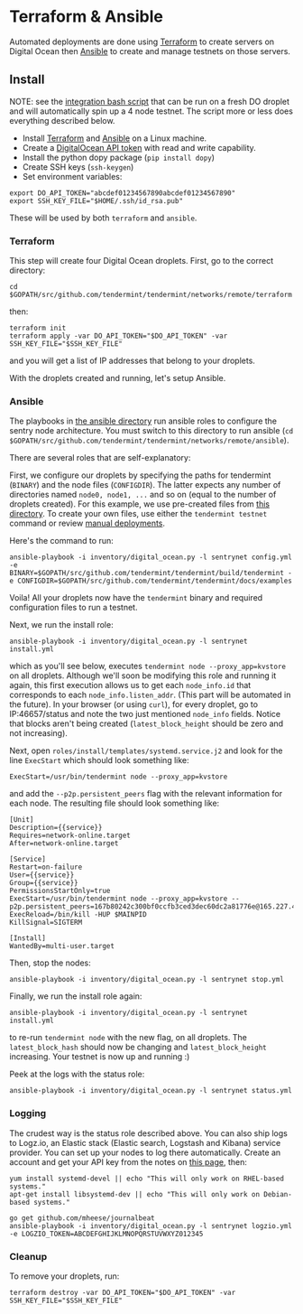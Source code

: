# Terraform & Ansible

Automated deployments are done using
[Terraform](https://www.terraform.io/) to create servers on Digital
Ocean then [Ansible](http://www.ansible.com/) to create and manage
testnets on those servers.

## Install

NOTE: see the [integration bash
script](https://github.com/tendermint/tendermint/blob/develop/networks/remote/integration.sh)
that can be run on a fresh DO droplet and will automatically spin up a 4
node testnet. The script more or less does everything described below.

-   Install [Terraform](https://www.terraform.io/downloads.html) and
    [Ansible](http://docs.ansible.com/ansible/latest/installation_guide/intro_installation.html)
    on a Linux machine.
-   Create a [DigitalOcean API
    token](https://cloud.digitalocean.com/settings/api/tokens) with read
    and write capability.
-   Install the python dopy package (`pip install dopy`)
-   Create SSH keys (`ssh-keygen`)
-   Set environment variables:

```    
export DO_API_TOKEN="abcdef01234567890abcdef01234567890"
export SSH_KEY_FILE="$HOME/.ssh/id_rsa.pub"
```

These will be used by both `terraform` and `ansible`.

### Terraform

This step will create four Digital Ocean droplets. First, go to the
correct directory:

    cd $GOPATH/src/github.com/tendermint/tendermint/networks/remote/terraform

then:

    terraform init
    terraform apply -var DO_API_TOKEN="$DO_API_TOKEN" -var SSH_KEY_FILE="$SSH_KEY_FILE"

and you will get a list of IP addresses that belong to your droplets.

With the droplets created and running, let's setup Ansible.

### Ansible

The playbooks in [the ansible
directory](https://github.com/tendermint/tendermint/tree/master/networks/remote/ansible)
run ansible roles to configure the sentry node architecture. You must
switch to this directory to run ansible
(`cd $GOPATH/src/github.com/tendermint/tendermint/networks/remote/ansible`).

There are several roles that are self-explanatory:

First, we configure our droplets by specifying the paths for tendermint
(`BINARY`) and the node files (`CONFIGDIR`). The latter expects any
number of directories named `node0, node1, ...` and so on (equal to the
number of droplets created). For this example, we use pre-created files
from [this
directory](https://github.com/tendermint/tendermint/tree/master/docs/examples).
To create your own files, use either the `tendermint testnet` command or
review [manual deployments](./deploy-testnets.md).

Here's the command to run:

    ansible-playbook -i inventory/digital_ocean.py -l sentrynet config.yml -e BINARY=$GOPATH/src/github.com/tendermint/tendermint/build/tendermint -e CONFIGDIR=$GOPATH/src/github.com/tendermint/tendermint/docs/examples

Voila! All your droplets now have the `tendermint` binary and required
configuration files to run a testnet.

Next, we run the install role:

    ansible-playbook -i inventory/digital_ocean.py -l sentrynet install.yml

which as you'll see below, executes
`tendermint node --proxy_app=kvstore` on all droplets. Although we'll
soon be modifying this role and running it again, this first execution
allows us to get each `node_info.id` that corresponds to each
`node_info.listen_addr`. (This part will be automated in the future). In
your browser (or using `curl`), for every droplet, go to IP:46657/status
and note the two just mentioned `node_info` fields. Notice that blocks
aren't being created (`latest_block_height` should be zero and not
increasing).

Next, open `roles/install/templates/systemd.service.j2` and look for the
line `ExecStart` which should look something like:

    ExecStart=/usr/bin/tendermint node --proxy_app=kvstore

and add the `--p2p.persistent_peers` flag with the relevant information
for each node. The resulting file should look something like:

    [Unit]
    Description={{service}}
    Requires=network-online.target
    After=network-online.target

    [Service]
    Restart=on-failure
    User={{service}}
    Group={{service}}
    PermissionsStartOnly=true
    ExecStart=/usr/bin/tendermint node --proxy_app=kvstore --p2p.persistent_peers=167b80242c300bf0ccfb3ced3dec60dc2a81776e@165.227.41.206:46656,3c7a5920811550c04bf7a0b2f1e02ab52317b5e6@165.227.43.146:46656,303a1a4312c30525c99ba66522dd81cca56a361a@159.89.115.32:46656,b686c2a7f4b1b46dca96af3a0f31a6a7beae0be4@159.89.119.125:46656
    ExecReload=/bin/kill -HUP $MAINPID
    KillSignal=SIGTERM

    [Install]
    WantedBy=multi-user.target

Then, stop the nodes:

    ansible-playbook -i inventory/digital_ocean.py -l sentrynet stop.yml

Finally, we run the install role again:

    ansible-playbook -i inventory/digital_ocean.py -l sentrynet install.yml

to re-run `tendermint node` with the new flag, on all droplets. The
`latest_block_hash` should now be changing and `latest_block_height`
increasing. Your testnet is now up and running :)

Peek at the logs with the status role:

    ansible-playbook -i inventory/digital_ocean.py -l sentrynet status.yml

### Logging

The crudest way is the status role described above. You can also ship
logs to Logz.io, an Elastic stack (Elastic search, Logstash and Kibana)
service provider. You can set up your nodes to log there automatically.
Create an account and get your API key from the notes on [this
page](https://app.logz.io/#/dashboard/data-sources/Filebeat), then:

    yum install systemd-devel || echo "This will only work on RHEL-based systems."
    apt-get install libsystemd-dev || echo "This will only work on Debian-based systems."

    go get github.com/mheese/journalbeat
    ansible-playbook -i inventory/digital_ocean.py -l sentrynet logzio.yml -e LOGZIO_TOKEN=ABCDEFGHIJKLMNOPQRSTUVWXYZ012345

### Cleanup

To remove your droplets, run:

    terraform destroy -var DO_API_TOKEN="$DO_API_TOKEN" -var SSH_KEY_FILE="$SSH_KEY_FILE"

